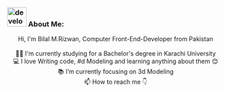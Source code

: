 ### <img src="/images/Developer.gif" alt="developer gif" height="45px"> About Me:
<p align="center">
    Hi, I'm Bilal M.Rizwan, Computer Front-End-Developer from Pakistan
    <br>
    <br>
    👨‍🎓 I'm currently studying for a Bachelor's degree in Karachi University
    <br>
    💻 I love Writing code, #d Modeling and learning anything about them 😊
    <br>
    📚 I’m currently focusing on 3d Modeling
    <br>
    📫 How to reach me 👇
</p>
<p align="center">

</p>


